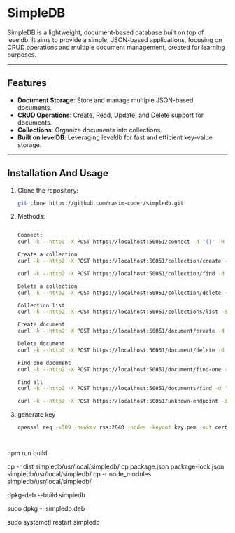 # SimpleDB

SimpleDB is a lightweight, document-based database built on top of leveldb. It aims to provide a simple, JSON-based applications, focusing on CRUD operations and multiple document management, created for learning purposes.

---

## Features

- **Document Storage**: Store and manage multiple JSON-based documents.
- **CRUD Operations**: Create, Read, Update, and Delete support for documents.
- **Collections**: Organize documents into collections.
- **Built on levelDB**: Leveraging leveldb for fast and efficient key-value storage.

---

## Installation And Usage

1. Clone the repository:
   ```bash
   git clone https://github.com/nasim-coder/simpledb.git


2. Methods:
   ```bash
   
   Coonect:
   curl -k --http2 -X POST https://localhost:50051/connect -d '{}' -H "Content-Type: application/json"

   Create a collection
   curl -k --http2 -X POST https://localhost:50051/collection/create -d '{"collectionName": "myCollection"}' -H "Content-Type: application/json"

   curl -k --http2 -X POST https://localhost:50051/collection/find -d '{"collectionName": "myCollection"}' -H "Content-Type: application/json"

   Delete a collection
   curl -k --http2 -X POST https://localhost:50051/collection/delete -d '{"collectionName": "myCollection"}' -H "Content-Type: application/json"

   Collection list
   curl -k --http2 -X POST https://localhost:50051/collections/list -d '{}' -H "Content-Type: application/json"

   Create document
   curl -k --http2 -X POST https://localhost:50051/document/create -d '{"collectionName": "myCollection", "data": {"name": "John", "age": 30}}' -H "Content-Type: application/json"

   Delete document
   curl -k --http2 -X POST https://localhost:50051/document/delete -d '{"collectionName": "myCollection", "query": {"name": "John"}}' -H "Content-Type: application/json"

   Find one document
   curl -k --http2 -X POST https://localhost:50051/document/find-one -d '{"collectionName": "myCollection", "query": {"name": "John"}}' -H "Content-Type: application/json"

   Find all
   curl -k --http2 -X POST https://localhost:50051/documents/find -d '{"collectionName": "myCollection", "query": {"age": 30}, "options": []}' -H "Content-Type: application/json"

   curl -k --http2 -X POST https://localhost:50051/unknown-endpoint -d '{}' -H "Content-Type: application/json"

3. generate key

   ```bash
   openssl req -x509 -newkey rsa:2048 -nodes -keyout key.pem -out cert.pem -days 365




npm run build

cp -r dist simpledb/usr/local/simpledb/
cp package.json package-lock.json simpledb/usr/local/simpledb/
cp -r node_modules simpledb/usr/local/simpledb/

dpkg-deb --build simpledb

sudo dpkg -i simpledb.deb

sudo systemctl restart simpledb
